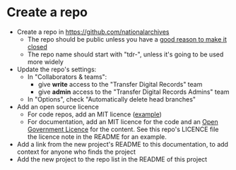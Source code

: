 # Create a repo

* Create a repo in <https://github.com/nationalarchives>
  * The repo should be public unless you have a [good reason to make it
    closed][open-code]
  * The repo name should start with "tdr-", unless it's going to be used more
    widely
* Update the repo's settings:
  * In "Collaborators & teams":
    * give **write** access to the "Transfer Digital Records" team
    * give **admin** access to the "Transfer Digital Records Admins" team
  * In "Options", check "Automatically delete head branches"
* Add an open source licence
  * For code repos, add an MIT licence ([example][mvc-licence])
  * For documentation, add an MIT licence for the code and an [Open Government
    Licence][ogl] for the content. See this repo's LICENCE file the licence note
    in the README for an example.
* Add a link from the new project's README to this documentation, to add context
  for anyone who finds the project
* Add the new project to the repo list in the README of this project

[open-code]: https://www.gov.uk/government/publications/open-source-guidance/when-code-should-be-open-or-closed
[mvc-licence]: https://github.com/nationalarchives/tdr-prototype-mvc/blob/master/LICENCE
[ogl]: http://www.nationalarchives.gov.uk/doc/open-government-licence/version/3/
